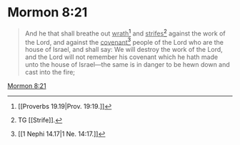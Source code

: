 # Mormon 8:21

> And he that shall breathe out <u>wrath</u>[^a] and <u>strifes</u>[^b] against the work of the Lord, and against the <u>covenant</u>[^c] people of the Lord who are the house of Israel, and shall say: We will destroy the work of the Lord, and the Lord will not remember his covenant which he hath made unto the house of Israel—the same is in danger to be hewn down and cast into the fire;

[Mormon 8:21](https://www.churchofjesuschrist.org/study/scriptures/bofm/morm/8?lang=eng&id=p21#p21)


[^a]: [[Proverbs 19.19|Prov. 19:19.]]
[^b]: TG [[Strife]].
[^c]: [[1 Nephi 14.17|1 Ne. 14:17.]]

